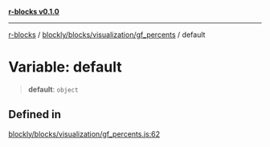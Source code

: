 [**r-blocks v0.1.0**](../../../../../README.md)

---

[r-blocks](../../../../../modules.md) / [blockly/blocks/visualization/gf_percents](../README.md) / default

# Variable: default

> **default**: `object`

## Defined in

[blockly/blocks/visualization/gf_percents.js:62](https://github.com/DhyeyMavani2003/r-blocks/blob/3c6fd2c845ebaab7af1ba61c432e0fe34ef7f334/src/pages/modules/blockly/blocks/visualization/gf_percents.js#L62)
